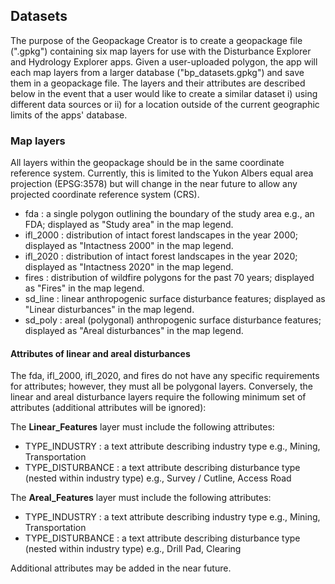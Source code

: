 ## Datasets
  
The purpose of the Geopackage Creator is to create a geopackage file (".gpkg") containing six map layers for use with the Disturbance Explorer and Hydrology Explorer apps. Given a user-uploaded polygon, the app will each map layers from a larger database ("bp_datasets.gpkg") and save them in a geopackage file. The layers and their attributes are described below in the event that a user would like to create a similar dataset i) using different data sources or ii) for a location outside of the current geographic limits of the apps' database.
  
### Map layers

All layers within the geopackage should be in the same coordinate reference system. Currently, this is limited to the Yukon Albers equal area projection (EPSG:3578) but will change in the near future to allow any projected coordinate reference system (CRS).
    
  - fda : a single polygon outlining the boundary of the study area e.g., an FDA; displayed as "Study area" in the map legend.
  - ifl_2000 : distribution of intact forest landscapes in the year 2000; displayed as "Intactness 2000" in the map legend.
  - ifl_2020 : distribution of intact forest landscapes in the year 2020; displayed as "Intactness 2020" in the map legend.
  - fires : distribution of wildfire polygons for the past 70 years; displayed as "Fires" in the map legend.
  - sd_line : linear anthropogenic surface disturbance features; displayed as "Linear disturbances" in the map legend.
  - sd_poly : areal (polygonal) anthropogenic surface disturbance features; displayed as "Areal disturbances" in the map legend.

#### Attributes of linear and areal disturbances

The fda, ifl_2000, ifl_2020, and fires do not have any specific requirements for attributes; however, they must all be polygonal layers. Conversely, the linear and areal disturbance layers require the following minimum set of attributes (additional attributes will be ignored):

The **Linear_Features** layer must include the following attributes:
    
  - TYPE_INDUSTRY : a text attribute describing industry type e.g., Mining, Transportation
  - TYPE_DISTURBANCE : a text attribute describing disturbance type (nested within industry type) e.g., Survey / Cutline, Access Road
  
The **Areal_Features** layer must include the following attributes:
    
  - TYPE_INDUSTRY : a text attribute describing industry type e.g., Mining, Transportation
  - TYPE_DISTURBANCE : a text attribute describing disturbance type (nested within industry type) e.g., Drill Pad, Clearing

Additional attributes may be added in the near future.
